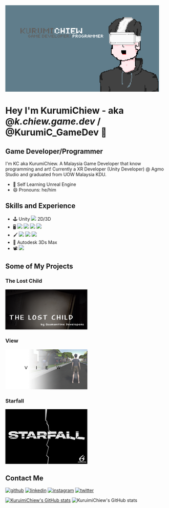<img src="https://github.com/chiew12301/chiew12301/blob/main/linkedin_banner_vr_dev.png" width="480" />

# Hey I'm KurumiChiew - aka @_k.chiew.game.dev_ / @KurumiC_GameDev 👋
## Game Developer/Programmer

I'm KC aka KurumiChiew. A Malaysia Game Developer that know programming and art! Currently a XR Developer (Unity Developer) @ Agmo Studio and graduated from UOW Malaysia KDU.

- 🌱 Self Learning Unreal Engine
- 😄 Pronouns: he/him 

## Skills and Experience
* 🕹 Unity <img src="https://img.shields.io/badge/C%23-239120?style=for-the-badge&logo=c-sharp&logoColor=white" /> 2D/3D
* 🖥 <img src="https://img.shields.io/badge/C%2B%2B-00599C?style=for-the-badge&logo=c%2B%2B&logoColor=white" /> <img src="https://img.shields.io/badge/C-00599C?style=for-the-badge&logo=c&logoColor=white" /> <img src="https://img.shields.io/badge/HTML5-E34F26?style=for-the-badge&logo=html5&logoColor=white" /> <img src="https://img.shields.io/badge/CSS3-1572B6?style=for-the-badge&logo=css3&logoColor=white" />
* 🖌 <img src="https://img.shields.io/badge/Adobe-Photoshop-31A8FF?style=for-the-badge&logo=Adobe-Photoshop&labelColor=0a446b&logoWidth=15" /> <img src="https://img.shields.io/badge/Adobe-After%20Effects-CF96FD?style=for-the-badge&logo=Adobe-After-Effects&labelColor=393665&logoWidth=15" /> <img src="https://img.shields.io/badge/Adobe%20Illustrator-FF9A00?style=for-the-badge&logo=adobe%20illustrator&logoColor=white" /> 
* 🧱 Autodesk 3Ds Max
* 📽 <img src="https://img.shields.io/badge/Adobe-Premiere%20Pro-9999FF?style=for-the-badge&logo=Adobe-Premiere%20Pro&labelColor=2f2f5b&logoWidth=15" />

## Some of My Projects
### The Lost Child

<img src="https://github.com/chiew12301/chiew12301/blob/main/Dz_yEy.png" width="256" />

### View

<img src="https://github.com/chiew12301/chiew12301/blob/main/mdlPUB.jpg" width="256" />

### Starfall

<img src="https://github.com/chiew12301/chiew12301/blob/main/GameLogo_BlackBG_White.png" width="256" />

## Contact Me
[<img src='https://img.shields.io/badge/GitHub-100000?style=for-the-badge&logo=github&logoColor=white' alt='github' height='40'>](https://github.com/chiew12301)  [<img src='https://img.shields.io/badge/LinkedIn-0077B5?style=for-the-badge&logo=linkedin&logoColor=white' alt='linkedin' height='40'>](https://www.linkedin.com/in/chiewjiahong/)  [<img src='https://img.shields.io/badge/Instagram-E4405F?style=for-the-badge&logo=instagram&logoColor=white' alt='instagram' height='40'>](https://www.instagram.com/_kurumic.game.dev_/?hl=en/)  [<img src='https://img.shields.io/badge/Twitter-1DA1F2?style=for-the-badge&logo=twitter&logoColor=white' alt='twitter' height='40'>](https://twitter.com/https://twitter.com/KurumiC_GameDev)  

[![KuruimiChiew's GitHub stats](https://github-readme-stats.vercel.app/api?username=chiew12301&show_icons=true&theme=dark)](https://github.com/anuraghazra/github-readme-stats)
![KuruimiChiew's GitHub stats](https://github-readme-stats.vercel.app/api/top-langs/?username=chiew12301&show_icons=true&theme=dark)

